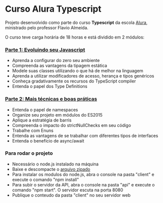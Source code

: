# Curso Alura Typescript

<p>Projeto desenvolvido como parte do curso <b>Typescript</b> da escola <a href="https://www.alura.com.br/">Alura</a>, ministrado pelo professor Flavio Almeida.</p>
<p>O curso teve carga horária de 18 horas e está dividido em 2 módulos:</p>
<h3><a href="https://cursos.alura.com.br/course/typescript-parte1" target="_blank">Parte 1: Evoluindo seu Javascript</a></h3>
<ul>
<li>Aprenda a configurar do zero seu ambiente</li>
<li>Compreenda as vantagens da tipagem estática</li>
<li>Modele suas classes utilizando o que há de melhor na linguagem</li>
<li>Aprenda a utilizar modificadores de acesso, herança e tipos genéricos</li>
<li>Conheça gradativamente os recursos do TypeScript compiler</li>
<li>Entenda o papel dos Type Definitions</li>
</ul>
<h3><a href="https://cursos.alura.com.br/course/typescript-parte2">Parte 2: Mais técnicas e boas práticas</a></h3>
<ul>
<li>Entenda o papel de namespaces</li>
<li>Organize seu projeto em módulos do ES2015</li>
<li>Aplique a estratégia de barris</li>
<li>Compreenda o impacto do strictNullChecks em seu código</li>
<li>Trabalhe com Enuns</li>
<li>Entenda as vantagens de se trabalhar com diferentes tipos de interfaces</li>
<li>Entenda o benefício de async/await</li>
</ul>
<h3>Para rodar o projeto</h3>
<ul>
  <li>Necessário o node.js instalado na máquina</li>
  <li>Baixe e descompacte o <a href="https://github.com/mardemor/alura-typescript/archive/refs/tags/v1.0.zip">arquivo zipado</a></li>
  <li>Para instalar os modulos do node.js, abra o console na pasta "client" e execute o comando "npm install"</li>
  <li>Para subir o servidor da API, abra o console na pasta "api" e execute o comando "npm start". O servidor escuta na porta 8080</li>
  <li>Publique o conteudo da pasta "client" no seu servidor web</li>
</ul>
